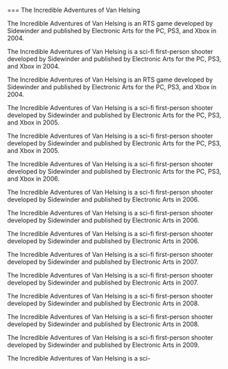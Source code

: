 
===
The Incredible Adventures of Van Helsing

The Incredible Adventures of Van Helsing is an RTS game developed by Sidewinder and published by Electronic Arts for the PC, PS3, and Xbox in 2004.

The Incredible Adventures of Van Helsing is a sci-fi first-person shooter developed by Sidewinder and published by Electronic Arts for the PC, PS3, and Xbox in 2004.

The Incredible Adventures of Van Helsing is an RTS game developed by Sidewinder and published by Electronic Arts for the PC, PS3, and Xbox in 2004.

The Incredible Adventures of Van Helsing is a sci-fi first-person shooter developed by Sidewinder and published by Electronic Arts for the PC, PS3, and Xbox in 2005.

The Incredible Adventures of Van Helsing is a sci-fi first-person shooter developed by Sidewinder and published by Electronic Arts for the PC, PS3, and Xbox in 2005.

The Incredible Adventures of Van Helsing is a sci-fi first-person shooter developed by Sidewinder and published by Electronic Arts for the PC, PS3, and Xbox in 2006.

The Incredible Adventures of Van Helsing is a sci-fi first-person shooter developed by Sidewinder and published by Electronic Arts in 2006.

The Incredible Adventures of Van Helsing is a sci-fi first-person shooter developed by Sidewinder and published by Electronic Arts in 2006.

The Incredible Adventures of Van Helsing is a sci-fi first-person shooter developed by Sidewinder and published by Electronic Arts in 2006.

The Incredible Adventures of Van Helsing is a sci-fi first-person shooter developed by Sidewinder and published by Electronic Arts in 2007.

The Incredible Adventures of Van Helsing is a sci-fi first-person shooter developed by Sidewinder and published by Electronic Arts in 2007.

The Incredible Adventures of Van Helsing is a sci-fi first-person shooter developed by Sidewinder and published by Electronic Arts in 2008.

The Incredible Adventures of Van Helsing is a sci-fi first-person shooter developed by Sidewinder and published by Electronic Arts in 2008.

The Incredible Adventures of Van Helsing is a sci-fi first-person shooter developed by Sidewinder and published by Electronic Arts in 2009.

The Incredible Adventures of Van Helsing is a sci-

